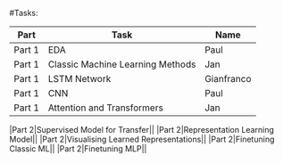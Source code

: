 #Tasks:

|Part|Task|Name|
|------|--------|--------|
|Part 1|EDA|Paul|
|Part 1|Classic Machine Learning Methods|Jan|
|Part 1|LSTM Network|Gianfranco|
|Part 1|CNN|Paul|
|Part 1|Attention and Transformers|Jan|

|Part 2|Supervised Model for Transfer||
|Part 2|Representation Learning Model||
|Part 2|Visualising Learned Representations||
|Part 2|Finetuning Classic ML||
|Part 2|Finetuning MLP||




